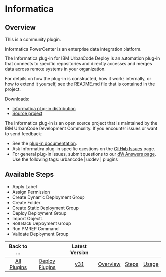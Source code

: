 
Informatica
===========

Overview
--------

This is a community plugin.

Informatica PowerCenter is an enterprise data integration platform.

The Informatica plug-in for IBM UrbanCode Deploy is an automation plug-in that connects to specific repositories and directly accesses and merges data across remote systems in your organization.

For details on how the plug-in is constructed, how it works internally, or how to extend it yourself, see the README.md file that is contained in the project.

Downloads:

* [Informatica plug-in distribution](https://github.com/UrbanCode/Informatica-UCD/releases)
* [Source project](https://github.com/UrbanCode/Informatica-UCD)

The Informatica plug-in is an open source project that is maintained by the IBM UrbanCode Development Community. If you encounter issues or want to send feedback:

* See the [plug-in documentation](https://urbancode.github.io/IBM-UCx-PLUGIN-DOCS/UCD/Informatica/).
* Ask Informatica plug-in specific questions on the [GitHub Issues](https://github.com/UrbanCode/Informatica-UCD/issues) page.
* For general plug-in issues, submit questions to our [dW Answers page](https://community.ibm.com/community/user/wasdevops/urbancode-discussion). Use the following tags: urbancode | ucdev | plugins

Available Steps
---------------

* Apply Label
* Assign Permission
* Create Dynamic Deployment Group
* Create Folder
* Create Static Deployment Group
* Deploy Deployment Group
* Import Objects
* Roll Back Deployment Group
* Run PMREP Command
* Validate Deployment Group



|Back to ...||Latest Version||||
| :---: | :---: | :---: | :---: | :---: | :---: |
|[All Plugins](../../index.md)|[Deploy Plugins](../README.md)|[v31](https://github.com/UrbanCode/Informatica-UCD/releases/download/31/Informatica-UCD-v31.ad2156b.zip)|[Overview](overview.md)|[Steps](steps.md)|[Usage](usage.md)|
